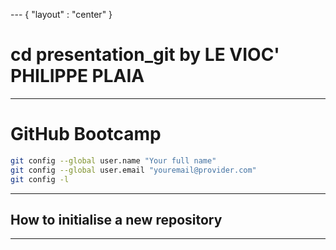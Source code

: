--- { "layout" : "center" }
# cd presentation_git by LE VIOC' PHILIPPE PLAIA

---

<!-- slides.md -->

# GitHub Bootcamp
```sh
git config --global user.name "Your full name"
git config --global user.email "youremail@provider.com"
git config -l
```
---

## How to initialise a new repository

---
